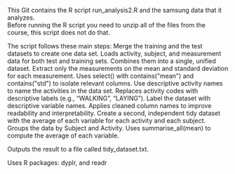 This Git contains the R script run_analysis2.R and the samsung data that it analyzes.  
Before running the R script you need to unzip all of the files from the course, this script does not do that. 

The script follows these main steps:
Merge the training and the test datasets to create one data set.
Loads activity, subject, and measurement data for both test and training sets.
Combines them into a single, unified dataset.
Extract only the measurements on the mean and standard deviation for each measurement.
Uses select() with contains("mean") and contains("std") to isolate relevant columns.
Use descriptive activity names to name the activities in the data set.
Replaces activity codes with descriptive labels (e.g., “WALKING”, “LAYING”).
Label the dataset with descriptive variable names.
Applies cleaned column names to improve readability and interpretability.
Create a second, independent tidy dataset with the average of each variable for each activity and each subject.
Groups the data by Subject and Activity.
Uses summarise_all(mean) to compute the average of each variable.

Outputs the result to a file called tidy_dataset.txt.

Uses R packages: 
dyplr, and readr
